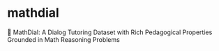 # mathdial
🧮 MathDial: A Dialog Tutoring Dataset with Rich Pedagogical Properties Grounded in Math Reasoning Problems
